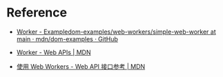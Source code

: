 # Reference

- [Worker - Example]()[dom-examples/web-workers/simple-web-worker at main · mdn/dom-examples · GitHub](https://github.com/mdn/dom-examples/tree/main/web-workers/simple-web-worker) 

- [Worker - Web APIs | MDN](https://developer.mozilla.org/en-US/docs/Web/API/Worker)

- [使用 Web Workers - Web API 接口参考 | MDN](https://developer.mozilla.org/zh-CN/docs/Web/API/Web_Workers_API/Using_web_workers)
